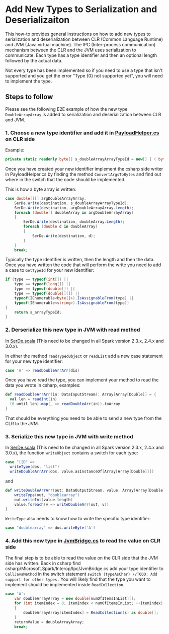 # Add New Types to Serialization and Deserializaiton

This how-to provides general instructions on how to add new types to serialization and deserialization between CLR (Common Language Runtime) and JVM (Java virtual machine). The IPC (Inter-process communication) mechanism between the CLR and the JVM uses serialization to communicate. Each type has a type identifier and then an optional length followed by the actual data.

Not every type has been implemented so if you need to use a type that isn't supported and you get the error "Type {0} not supported yet", you will need to implement the type.

## Steps to follow
Please see the following E2E example of how the new type `DoubleArrayArray` is added to serialization and deserialization between CLR and JVM.

### 1. Choose a new type identifier and add it in [PayloadHelper.cs](https://github.com/dotnet/spark/blob/master/src/csharp/Microsoft.Spark/Interop/Ipc/PayloadHelper.cs) on CLR side

Example:

```csharp
private static readonly byte[] s_doubleArrayArrayTypeId = new[] { ( byte)'A' };
```

Once you have created your new identifier implement the csharp side writer in PayloadHelper.cs by finding the method `ConvertArgsToBytes` and find out where in the switch that the code should be implemented.

This is how a byte array is written:

```csharp
case double[][] argDoubleArrayArray:
    SerDe.Write(destination, s_doubleArrayArrayTypeId);
    SerDe.Write(destination, argDoubleArrayArray.Length);
    foreach (double[] doubleArray in argDoubleArrayArray)
    {
        SerDe.Write(destination, doubleArray.Length);
        foreach (double d in doubleArray)
        {
            SerDe.Write(destination, d);
        }
    }
    break;
```

Typically the type identifier is written, then the length and then the data. Once you have written the code that will perform the write you need to add a case to `GetTypeId` for your new identifier:

```csharp
if (type == typeof(int[]) ||
    type == typeof(long[]) ||
    type == typeof(double[]) ||
    type == typeof(double[][]) ||
    typeof(IEnumerable<byte[]>).IsAssignableFrom(type) ||
    typeof(IEnumerable<string>).IsAssignableFrom(type))
{
    return s_arrayTypeId;
}
```

### 2. Derserialize this new type in JVM with read method

In [SerDe.scala](https://github.com/dotnet/spark/blob/master/src/scala/microsoft-spark-2.3.x/src/main/scala/org/apache/spark/api/dotnet/SerDe.scala) (This need to be changed in all Spark version 2.3.x, 2.4.x and 3.0.x). 

In either the method `readTypedObject` or `readList` add a new case statement for your new type 
identifier:

```scala
case 'A' => readDoubleArrArr(dis)
```

Once you have read the type, you can implement your method to read the data you wrote in csharp, examples:

```scala
def readDoubleArrArr(in: DataInputStream): Array[Array[Double]] = {
  val len = readInt(in)
  (0 until len).map(_ => readDoubleArr(in)).toArray
}
```

That should be everything you need to be able to send a new type from the CLR to the JVM.

### 3. Serialize this new type in JVM with write method

In [SerDe.scala](https://github.com/dotnet/spark/blob/master/src/scala/microsoft-spark-2.3.x/src/main/scala/org/apache/spark/api/dotnet/SerDe.scala) (This need to be changed in all Spark version 2.3.x, 2.4.x and 3.0.x), the function `writeObject` contains a switch for each type:

```scala
case "[[D" =>
  writeType(dos, "list")
  writeDoubleArrArr(dos, value.asInstanceOf[Array[Array[Double]]])
```

and 

```scala
def writeDoubleArrArr(out: DataOutputStream, value: Array[Array[Double]]): Unit = {
    writeType(out, "doublearray")
    out.writeInt(value.length)
    value.foreach(v => writeDoubleArr(out, v))
}
```

`WriteType` also needs to know how to write the specific type identifier:

```scala
case "doublearray" => dos.writeByte('A')
```

### 4. Add this new type in [JvmBridge.cs](https://github.com/dotnet/spark/blob/master/src/csharp/Microsoft.Spark/Interop/Ipc/JvmBridge.cs) to read the value on CLR side

The final step is to be able to read the value on the CLR side that the JVM side has written. Back in csharp find csharp/Microsoft.Spark/Interop/Ipc/JvmBridge.cs add your type identifier to `CallJavaMethod` in the switch statement `switch (typeAsChar) //TODO: Add support for other types.` You will likely find that the type you want to implement should be implemented inside `ReadCollection`.

```csharp
case 'A':
    var doubleArrayArray = new double[numOfItemsInList][];
    for (int itemIndex = 0; itemIndex < numOfItemsInList; ++itemIndex)
    {
        doubleArrayArray[itemIndex] = ReadCollection(s) as double[];
    }
    returnValue = doubleArrayArray;
    break;
```
